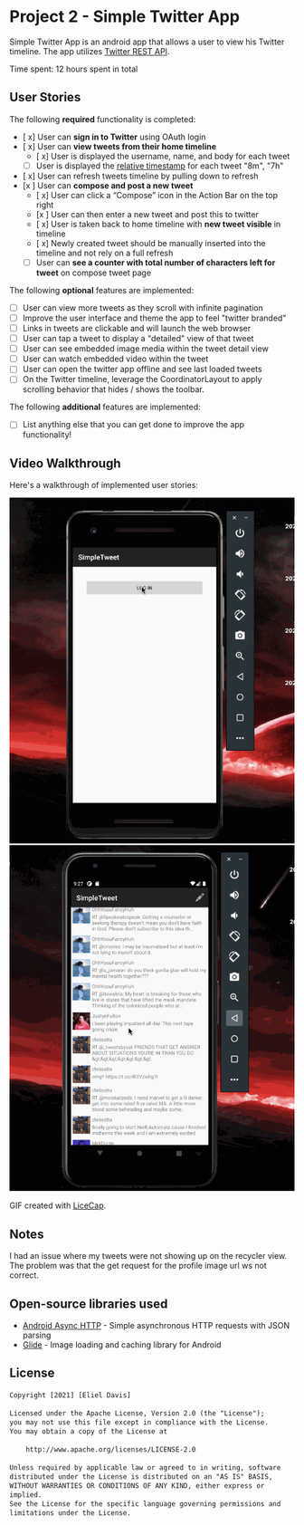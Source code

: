 # Project 2 - Simple Twitter App

Simple Twitter App is an android app that allows a user to view his Twitter timeline. The app utilizes [Twitter REST API](https://dev.twitter.com/rest/public).

Time spent: 12 hours spent in total

## User Stories

The following **required** functionality is completed:

- [ x] User can **sign in to Twitter** using OAuth login
- [ x]	User can **view tweets from their home timeline**
  - [ x] User is displayed the username, name, and body for each tweet
  - [ ] User is displayed the [relative timestamp](https://gist.github.com/nesquena/f786232f5ef72f6e10a7) for each tweet "8m", "7h"
- [ x] User can refresh tweets timeline by pulling down to refresh
- [x ] User can **compose and post a new tweet**
  - [ x] User can click a “Compose” icon in the Action Bar on the top right
  - [x ] User can then enter a new tweet and post this to twitter
  - [ x] User is taken back to home timeline with **new tweet visible** in timeline
  - [ x] Newly created tweet should be manually inserted into the timeline and not rely on a full refresh
  - [ ] User can **see a counter with total number of characters left for tweet** on compose tweet page

The following **optional** features are implemented:

- [ ] User can view more tweets as they scroll with infinite pagination
- [ ] Improve the user interface and theme the app to feel "twitter branded"
- [ ] Links in tweets are clickable and will launch the web browser
- [ ] User can tap a tweet to display a "detailed" view of that tweet
- [ ] User can see embedded image media within the tweet detail view
- [ ] User can watch embedded video within the tweet
- [ ] User can open the twitter app offline and see last loaded tweets
- [ ] On the Twitter timeline, leverage the CoordinatorLayout to apply scrolling behavior that hides / shows the toolbar.

The following **additional** features are implemented:

- [ ] List anything else that you can get done to improve the app functionality!

## Video Walkthrough

Here's a walkthrough of implemented user stories:

<img src='SimpleTweetWalkthrough2.gif' title='Video Walkthrough' width='' alt='Video Walkthrough' />
<img src='SimpleTweetAddTweetFull.gif' title='Video Walkthrough' width='' alt='Video Walkthrough' />

GIF created with [LiceCap](http://www.cockos.com/licecap/).

## Notes

I had an issue where my tweets were not showing up on the recycler view.  The problem was that the get request for the profile image url ws not correct.

## Open-source libraries used

- [Android Async HTTP](https://github.com/codepath/CPAsyncHttpClient) - Simple asynchronous HTTP requests with JSON parsing
- [Glide](https://github.com/bumptech/glide) - Image loading and caching library for Android

## License

    Copyright [2021] [Eliel Davis]

    Licensed under the Apache License, Version 2.0 (the "License");
    you may not use this file except in compliance with the License.
    You may obtain a copy of the License at

        http://www.apache.org/licenses/LICENSE-2.0

    Unless required by applicable law or agreed to in writing, software
    distributed under the License is distributed on an "AS IS" BASIS,
    WITHOUT WARRANTIES OR CONDITIONS OF ANY KIND, either express or implied.
    See the License for the specific language governing permissions and
    limitations under the License.
